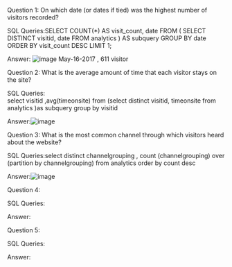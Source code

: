 Question 1: On which date (or dates if tied) was the highest number of visitors recorded?

SQL Queries:SELECT COUNT(*) AS visit_count, date
FROM (
  SELECT DISTINCT visitid, date
  FROM analytics
) AS subquery
GROUP BY date
ORDER BY visit_count DESC
LIMIT 1;

Answer: ![image](https://github.com/yflax/SQL-REPO-2/assets/127430738/abc00c6b-687b-487f-adef-c8cfd97ef9c4)
May-16-2017 , 611 visitor




Question 2: What is the average amount of time that each visitor stays on the site?

SQL Queries:	
select visitid ,avg(timeonsite) from (select  distinct visitid, timeonsite
			 from analytics
			)as subquery
			group by visitid

Answer:![image](https://github.com/yflax/SQL-REPO-2/assets/127430738/cd0e49bc-e1c1-4df6-8719-7b3f41a89136)




Question 3: What is the most common channel through which visitors heard about the website?

SQL Queries:select distinct channelgrouping , count (channelgrouping) over (partition by channelgrouping) from analytics order by count desc
			
			
			

Answer:![image](https://github.com/yflax/SQL-REPO-2/assets/127430738/a78c1b03-f64b-4b1a-89b7-07fc78e11b9e)




Question 4: 

SQL Queries:

Answer:



Question 5: 

SQL Queries:

Answer:
